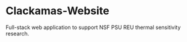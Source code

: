 # Clackamas-Website
Full-stack web application to support NSF PSU REU thermal sensitivity research. 